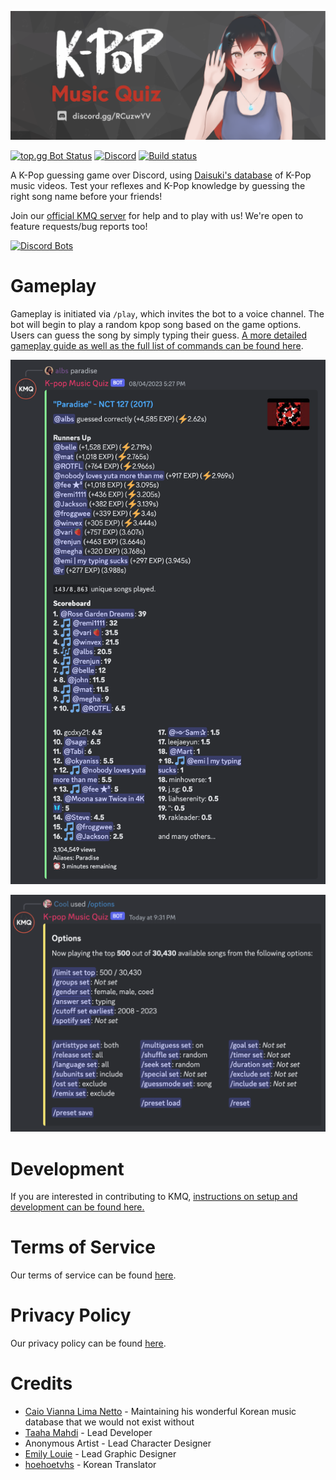 ![scoreboard](/images/banner.png)

[![top.gg Bot Status](https://top.gg/api/widget/status/508759831755096074.svg)](https://top.gg/bot/508759831755096074)
[![Discord](https://img.shields.io/discord/679165980995223582)](https://discord.gg/RCuzwYV)
[![Build status](https://img.shields.io/github/actions/workflow/status/brainicism/KMQ_Discord/gci-e2e.yml?branch=master)](https://github.com/Brainicism/KMQ_Discord/actions/workflows/gci-e2e.yml)

A K-Pop guessing game over Discord, using [Daisuki's database](http://kpop.daisuki.com.br/index.html) of K-Pop music videos. Test your reflexes and K-Pop knowledge by guessing the right song name before your friends!

Join our [official KMQ server](https://discord.gg/RCuzwYV) for help and to play with us! We're open to feature requests/bug reports too!

[![Discord Bots](https://top.gg/api/widget/508759831755096074.svg)](https://top.gg/bot/508759831755096074)

# Gameplay

Gameplay is initiated via `/play`, which invites the bot to a voice channel. The bot will begin to play a random kpop song based on the game options. Users can guess the song by simply typing their guess. [A more detailed gameplay guide as well as the full list of commands can be found here](https://brainicism.github.io/KMQ_Discord/GAMEPLAY).

![scoreboard](/images/guess_song.png)

![options](/images/options.png)

# Development

If you are interested in contributing to KMQ, [instructions on setup and development can be found here.](docs/DEVELOPER.md)

# Terms of Service

Our terms of service can be found [here](https://kpop.gg/TERMS_OF_SERVICE).

# Privacy Policy

Our privacy policy can be found [here](https://kpop.gg/PRIVACY).

# Credits

-   [Caio Vianna Lima Netto](http://kpop.daisuki.com.br/index.html) - Maintaining his wonderful Korean music database that we would not exist without
-   [Taaha Mahdi](https://github.com/taahamahdi/) - Lead Developer
-   Anonymous Artist - Lead Character Designer
-   [Emily Louie](https://github.com/emilyslouie) - Lead Graphic Designer
-   [hoehoetvhs](https://github.com/hoehoetvhss) - Korean Translator
